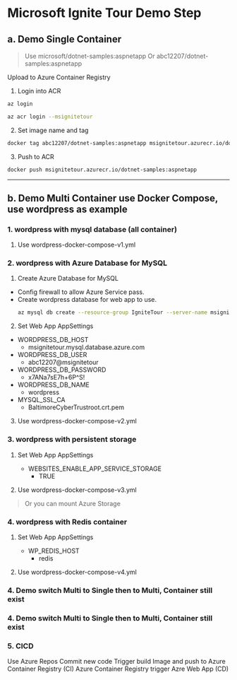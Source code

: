 # Microsoft Ignite Tour Demo Step

## a. Demo Single Container
> Use microsoft/dotnet-samples:aspnetapp
> Or abc12207/dotnet-samples:aspnetapp

Upload to Azure Container Registry
1. Login into ACR
```bash
az login

az acr login --msignitetour
```

2. Set image name and tag
```bash
docker tag abc12207/dotnet-samples:aspnetapp msignitetour.azurecr.io/dotnet-samples:aspnetapp
```

3. Push to ACR
```bash
docker push msignitetour.azurecr.io/dotnet-samples:aspnetapp
```
---
## b. Demo Multi Container use Docker Compose, use wordpress as example

### 1. wordpress with mysql database (all container)
1. Use wordpress-docker-compose-v1.yml

### 2. wordpress with Azure Database for MySQL
1. Create Azure Database for MySQL
  - Config firewall to allow Azure Service pass.
  - Create wordpress database for web app to use.
    ``` bash
    az mysql db create --resource-group IgniteTour --server-name msignitetour --name wordpress
    ```

2. Set Web App AppSettings
  - WORDPRESS_DB_HOST
    - msignitetour.mysql.database.azure.com
  - WORDPRESS_DB_USER
    - abc12207@msignitetour
  - WORDPRESS_DB_PASSWORD
    - x7ANa7sE7h+6P^S!
  - WORDPRESS_DB_NAME
    - wordpress
  - MYSQL_SSL_CA
    - BaltimoreCyberTrustroot.crt.pem

3. Use wordpress-docker-compose-v2.yml

### 3. wordpress with persistent storage
1. Set Web App AppSettings
   - WEBSITES_ENABLE_APP_SERVICE_STORAGE
     - TRUE

2. Use wordpress-docker-compose-v3.yml

> Or you can mount Azure Storage

### 4. wordpress with Redis container
1. Set Web App AppSettings
   - WP_REDIS_HOST
     - redis

2. Use wordpress-docker-compose-v4.yml

### 4. Demo switch Multi to Single then to Multi, Container still exist
### 4. Demo switch Multi to Single then to Multi, Container still exist

### 5. CICD
Use Azure Repos
Commit new code
Trigger build Image and push to Azure Container Registry (CI)
Azure Container Registry trigger Azre Web App (CD)